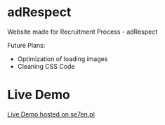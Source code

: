 # adRespect
Website made for Recruitment Process - adRespect


Future Plans:
- Optimization of loading images
- Cleaning CSS Code

# Live Demo
[Live Demo hosted on se7en.pl](https://se7en.pl/projects/adRespect/)
